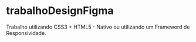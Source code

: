 # trabalhoDesignFigma
Trabalho utilizando  CSS3 + HTML5 - Nativo ou utilizando um Frameword de Responsividade. 
